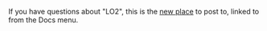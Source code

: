 If you have questions about "LO2", this is the <a href="https://github.com/scripting/Scripting-News/issues/181">new place</a> to post to, linked to from the Docs menu.
